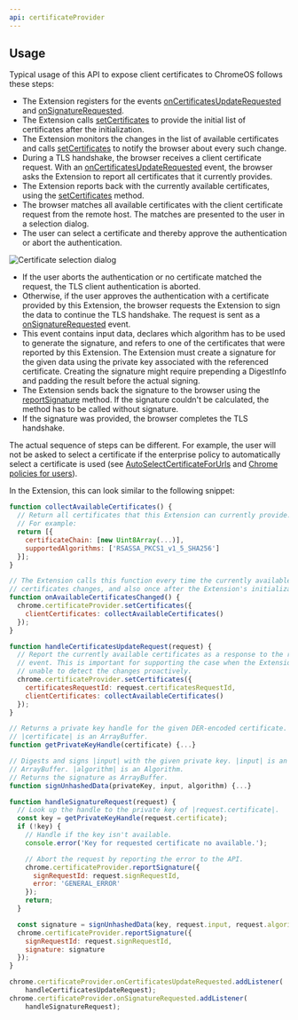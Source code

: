 ```yaml
---
api: certificateProvider
---
```


## Usage

Typical usage of this API to expose client certificates to ChromeOS follows these steps:

* The Extension registers for the events [onCertificatesUpdateRequested][1] and [onSignatureRequested][3].
* The Extension calls [setCertificates][2] to provide the initial list of certificates after the initialization.
* The Extension monitors the changes in the list of available certificates and calls [setCertificates][2] to notify the browser about every such change.
* During a TLS handshake, the browser receives a client certificate request. With an [onCertificatesUpdateRequested][1] event, the browser asks the Extension to report all certificates that it currently provides.
* The Extension reports back with the currently available certificates, using the [setCertificates][2] method.
* The browser matches all available certificates with the client certificate request from the remote host. The matches are presented to the user in a selection dialog.
* The user can select a certificate and thereby approve the authentication or abort the authentication.

![Certificate selection dialog](certificate_provider_selection_dialog.png)

* If the user aborts the authentication or no certificate matched the request, the TLS client authentication is aborted.
* Otherwise, if the user approves the authentication with a certificate provided by this Extension, the browser requests the Extension to sign the data to continue the TLS handshake. The request is sent as a [onSignatureRequested][3] event.
* This event contains input data, declares which algorithm has to be used to generate the signature, and refers to one of the certificates that were reported by this Extension. The Extension must create a signature for the given data using the private key associated with the referenced certificate. Creating the signature might require prepending a DigestInfo and padding the result before the actual signing.
* The Extension sends back the signature to the browser using the [reportSignature](#method-reportSignature) method. If the signature couldn't be calculated, the method has to be called without signature.
* If the signature was provided, the browser completes the TLS handshake.

The actual sequence of steps can be different. For example, the user will not be asked to select a certificate if the enterprise policy to automatically select a certificate is used (see [AutoSelectCertificateForUrls](https://cloud.google.com/docs/chrome-enterprise/policies/?policy=AutoSelectCertificateForUrls) and [Chrome policies for users](https://support.google.com/chrome/a/answer/2657289?hl=en#AutoSelectCertificateForUrls)).

In the Extension, this can look similar to the following snippet:

```js
function collectAvailableCertificates() {
  // Return all certificates that this Extension can currently provide.
  // For example:
  return [{
    certificateChain: [new Uint8Array(...)],
    supportedAlgorithms: ['RSASSA_PKCS1_v1_5_SHA256']
  }];
}

// The Extension calls this function every time the currently available list of
// certificates changes, and also once after the Extension's initialization.
function onAvailableCertificatesChanged() {
  chrome.certificateProvider.setCertificates({
    clientCertificates: collectAvailableCertificates()
  });
}

function handleCertificatesUpdateRequest(request) {
  // Report the currently available certificates as a response to the request
  // event. This is important for supporting the case when the Extension is
  // unable to detect the changes proactively.
  chrome.certificateProvider.setCertificates({
    certificatesRequestId: request.certificatesRequestId,
    clientCertificates: collectAvailableCertificates()
  });
}

// Returns a private key handle for the given DER-encoded certificate.
// |certificate| is an ArrayBuffer.
function getPrivateKeyHandle(certificate) {...}

// Digests and signs |input| with the given private key. |input| is an
// ArrayBuffer. |algorithm| is an Algorithm.
// Returns the signature as ArrayBuffer.
function signUnhashedData(privateKey, input, algorithm) {...}

function handleSignatureRequest(request) {
  // Look up the handle to the private key of |request.certificate|.
  const key = getPrivateKeyHandle(request.certificate);
  if (!key) {
    // Handle if the key isn't available.
    console.error('Key for requested certificate no available.');

    // Abort the request by reporting the error to the API.
    chrome.certificateProvider.reportSignature({
      signRequestId: request.signRequestId,
      error: 'GENERAL_ERROR'
    });
    return;
  }

  const signature = signUnhashedData(key, request.input, request.algorithm);
  chrome.certificateProvider.reportSignature({
    signRequestId: request.signRequestId,
    signature: signature
  });
}

chrome.certificateProvider.onCertificatesUpdateRequested.addListener(
    handleCertificatesUpdateRequest);
chrome.certificateProvider.onSignatureRequested.addListener(
    handleSignatureRequest);
```

[1]: #event-onCertificatesUpdateRequested
[2]: #method-setCertificates
[3]: #event-onSignatureRequested